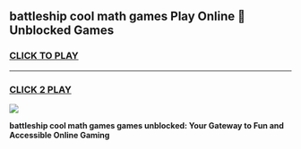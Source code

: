 
## battleship cool math games Play Online 👋 Unblocked Games
<h3>
<a href="https://news.freeplayer.one?title=battleship_cool_math_games&ref=17CMG">CLICK TO PLAY</a></h3>
<hr>

<h3>
<a href="https://news.freeplayer.one?title=battleship_cool_math_games&ref=17CMG">CLICK 2 PLAY</a>
  
</h3>

<a href="https://news.freeplayer.one?title=battleship_cool_math_games&ref=17CMG/"><img src="https://clearcache.store/games.png"></a>


**battleship cool math games games unblocked: Your Gateway to Fun and Accessible Online Gaming**
